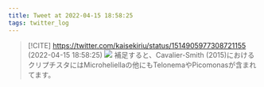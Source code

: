 ```yaml
---
title: Tweet at 2022-04-15 18:58:25
tags: twitter_log
---
```


> [!CITE] https://twitter.com/kaisekiriu/status/1514905977308721155 (2022-04-15 18:58:25)
> ![](https://twitter.com/kaisekiriu/status/1514905977308721155)
> 補足すると、Cavalier-Smith (2015)におけるクリプチスタにはMicroheliellaの他にもTelonemaやPicomonasが含まれてます。

